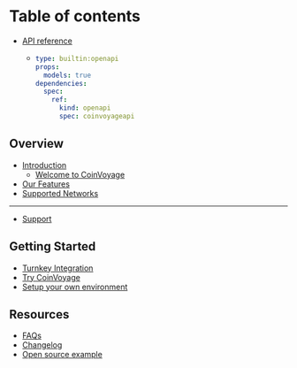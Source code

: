 # Table of contents

* [API reference](README.md)
  * ```yaml
    type: builtin:openapi
    props:
      models: true
    dependencies:
      spec:
        ref:
          kind: openapi
          spec: coinvoyageapi
    ```

## Overview

* [Introduction](overview/introduction/README.md)
  * [Welcome to CoinVoyage](overview/introduction/welcome-to-coinvoyage.md)
* [Our Features](overview/our-features.md)
* [Supported Networks](overview/supported-networks.md)

***

* [Support](support.md)

## Getting Started

* [Turnkey Integration](getting-started/turnkey-integration.md)
* [Try CoinVoyage](getting-started/try-coinvoyage.md)
* [Setup your own environment](getting-started/setup-your-own-environment.md)

## Resources

* [FAQs](resources/faqs.md)
* [Changelog](resources/changelog.md)
* [Open source example](resources/open-source-example.md)
